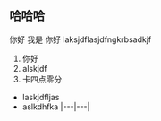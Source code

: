 


## 哈哈哈

你好
我是
你好
laksjdflasjdfngkrbsadkjf


1. 你好
2. alskjdf
3. 卡四点零分
- laskjdfljas
- aslkdhfka
|---|---|

